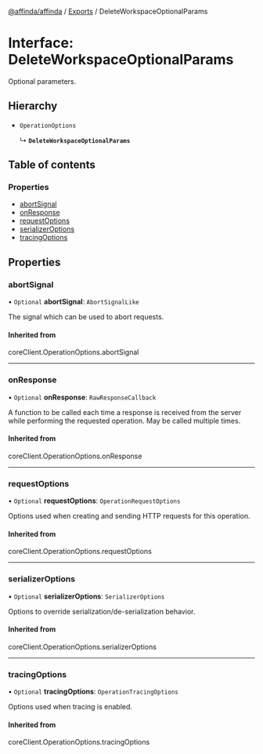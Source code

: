 [@affinda/affinda](../README.md) / [Exports](../modules.md) / DeleteWorkspaceOptionalParams

# Interface: DeleteWorkspaceOptionalParams

Optional parameters.

## Hierarchy

- `OperationOptions`

  ↳ **`DeleteWorkspaceOptionalParams`**

## Table of contents

### Properties

- [abortSignal](DeleteWorkspaceOptionalParams.md#abortsignal)
- [onResponse](DeleteWorkspaceOptionalParams.md#onresponse)
- [requestOptions](DeleteWorkspaceOptionalParams.md#requestoptions)
- [serializerOptions](DeleteWorkspaceOptionalParams.md#serializeroptions)
- [tracingOptions](DeleteWorkspaceOptionalParams.md#tracingoptions)

## Properties

### abortSignal

• `Optional` **abortSignal**: `AbortSignalLike`

The signal which can be used to abort requests.

#### Inherited from

coreClient.OperationOptions.abortSignal

___

### onResponse

• `Optional` **onResponse**: `RawResponseCallback`

A function to be called each time a response is received from the server
while performing the requested operation.
May be called multiple times.

#### Inherited from

coreClient.OperationOptions.onResponse

___

### requestOptions

• `Optional` **requestOptions**: `OperationRequestOptions`

Options used when creating and sending HTTP requests for this operation.

#### Inherited from

coreClient.OperationOptions.requestOptions

___

### serializerOptions

• `Optional` **serializerOptions**: `SerializerOptions`

Options to override serialization/de-serialization behavior.

#### Inherited from

coreClient.OperationOptions.serializerOptions

___

### tracingOptions

• `Optional` **tracingOptions**: `OperationTracingOptions`

Options used when tracing is enabled.

#### Inherited from

coreClient.OperationOptions.tracingOptions
